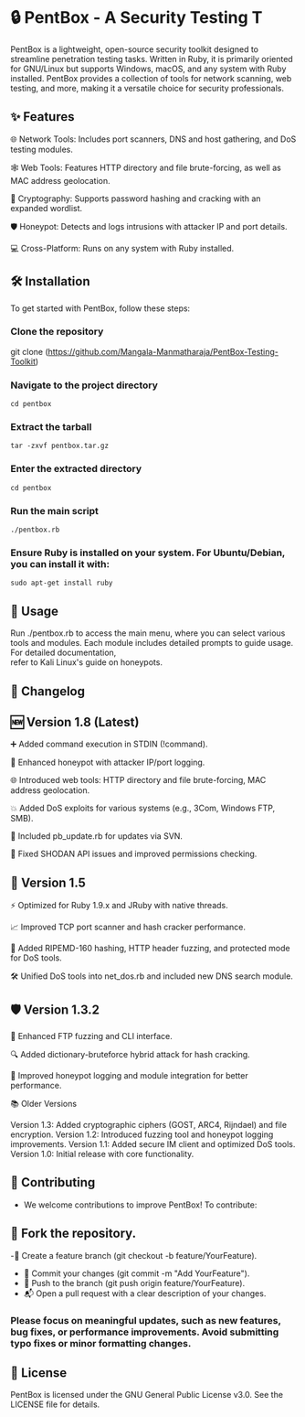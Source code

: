 # 🔒 PentBox - A Security Testing T

PentBox is a lightweight, open-source security toolkit designed to streamline penetration testing tasks. Written in Ruby, it is primarily oriented for GNU/Linux but supports Windows, macOS, and any system with Ruby installed. PentBox provides a collection of tools for network scanning, web testing, and more, making it a versatile choice for security professionals.

## ✨ Features


  🌐 Network Tools: Includes port scanners, DNS and host gathering, and DoS testing modules.

  🕸️ Web Tools: Features HTTP directory and file brute-forcing, as well as MAC address geolocation.

  🔐 Cryptography: Supports password hashing and cracking with an expanded wordlist.
  
  🛡️ Honeypot: Detects and logs intrusions with attacker IP and port details.

  💻 Cross-Platform: Runs on any system with Ruby installed.


## 🛠️ Installation


  To get started with PentBox, follow these steps:
  
### Clone the repository
  
  git clone (https://github.com/Mangala-Manmatharaja/PentBox-Testing-Toolkit)

### Navigate to the project directory
    cd pentbox

### Extract the tarball
    tar -zxvf pentbox.tar.gz

### Enter the extracted directory
    cd pentbox

### Run the main script
    ./pentbox.rb

### Ensure Ruby is installed on your system. For Ubuntu/Debian, you can install it with:
    sudo apt-get install ruby

## 🚀 Usage
  
  Run ./pentbox.rb to access the main menu, where you can select various tools and modules. Each module includes detailed prompts to guide usage. For detailed documentation,   
  refer to Kali Linux's guide on honeypots.
  
## 📜 Changelog


## 🆕 Version 1.8 (Latest)

  
   ➕ Added command execution in STDIN (!command).
  
   📍 Enhanced honeypot with attacker IP/port logging.
  
   🌐 Introduced web tools: HTTP directory and file brute-forcing, MAC address geolocation.
  
   💥 Added DoS exploits for various systems (e.g., 3Com, Windows FTP, SMB).
  
   🔄 Included pb_update.rb for updates via SVN.
  
   🐛 Fixed SHODAN API issues and improved permissions checking.
   

## 🔧 Version 1.5


   ⚡ Optimized for Ruby 1.9.x and JRuby with native threads.

   📈 Improved TCP port scanner and hash cracker performance.

   🔑 Added RIPEMD-160 hashing, HTTP header fuzzing, and protected mode for DoS tools.

   🛠️ Unified DoS tools into net_dos.rb and included new DNS search module.
   

## 🛡️ Version 1.3.2

   🚀 Enhanced FTP fuzzing and CLI interface.

   🔍 Added dictionary-bruteforce hybrid attack for hash cracking.

   📝 Improved honeypot logging and module integration for better performance.

   📚 Older Versions

  Version 1.3: Added cryptographic ciphers (GOST, ARC4, Rijndael) and file encryption.
  Version 1.2: Introduced fuzzing tool and honeypot logging improvements.
  Version 1.1: Added secure IM client and optimized DoS tools.
  Version 1.0: Initial release with core functionality.

## 🤝 Contributing
  
  - We welcome contributions to improve PentBox! To contribute:
    

## 🍴 Fork the repository.


-🌱 Create a feature branch (git checkout -b feature/YourFeature).
- 💾 Commit your changes (git commit -m "Add YourFeature").
- 🚀 Push to the branch (git push origin feature/YourFeature).
- 📬 Open a pull request with a clear description of your changes.
  

### Please focus on meaningful updates, such as new features, bug fixes, or performance improvements. Avoid submitting typo fixes or minor formatting changes.


## 📄 License

  PentBox is licensed under the GNU General Public License v3.0. See the LICENSE file for details.
